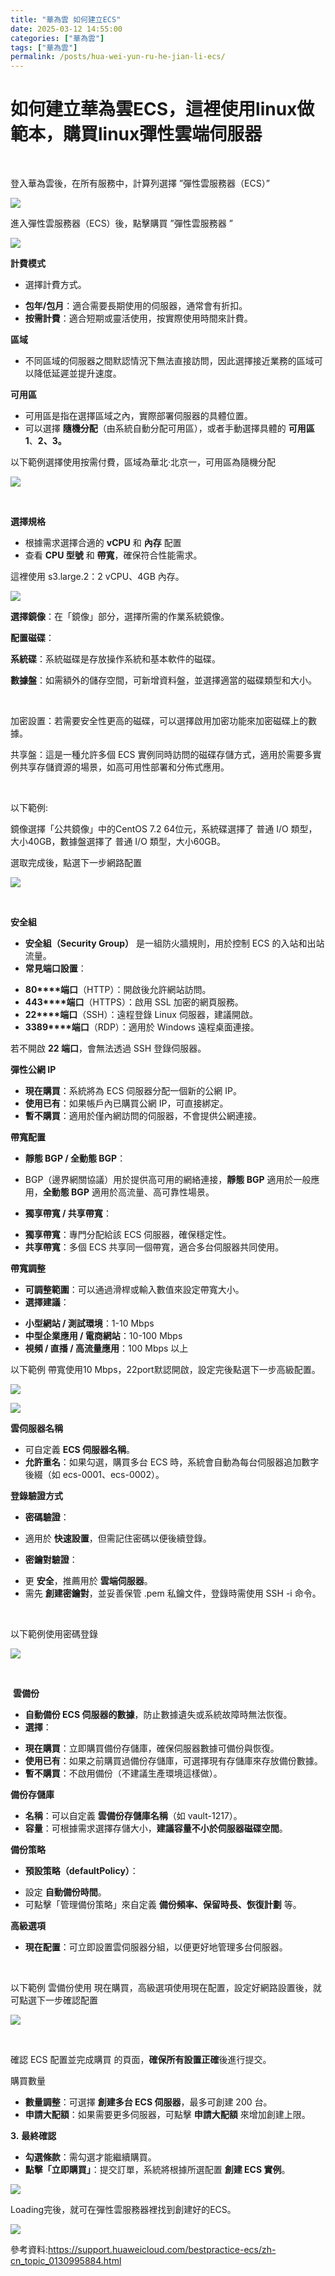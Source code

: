 ```yaml
---
title: "華為雲 如何建立ECS"
date: 2025-03-12 14:55:00
categories: ["華為雲"]
tags: ["華為雲"]
permalink: /posts/hua-wei-yun-ru-he-jian-li-ecs/
---
```

# 如何建立華為雲ECS，這裡使用linux做範本，購買linux彈性雲端伺服器

 

登入華為雲後，在所有服務中，計算列選擇
”彈性雲服務器（ECS）”

[![](https://blogger.googleusercontent.com/img/a/AVvXsEhiNa4jergdwrkVQIizs7D5mr1pOsbDwyOQtsaWh4XxSd-7wozQjgQUn_ERm0ysP8M2l9Ln97L7LQtgsZ-24A99nyHWQRi0JXXSp0TaXZMyY2hhx8EKVkvDsfD-hWNt-mTGi9Ka_kxFDsiuPEW2hjnPPHNZLghfew595ExcJcBc4WYnml64Ee_tafN3UjFp=w651-h407)](https://blogger.googleusercontent.com/img/a/AVvXsEhiNa4jergdwrkVQIizs7D5mr1pOsbDwyOQtsaWh4XxSd-7wozQjgQUn_ERm0ysP8M2l9Ln97L7LQtgsZ-24A99nyHWQRi0JXXSp0TaXZMyY2hhx8EKVkvDsfD-hWNt-mTGi9Ka_kxFDsiuPEW2hjnPPHNZLghfew595ExcJcBc4WYnml64Ee_tafN3UjFp)

  
  
  
  
  
  
  
  
  
  
  
  
  
  
  
  
  
  
  
  
  
  
  
  
  
  

進入彈性雲服務器（ECS）後，點擊購買 ”彈性雲服務器 ”

[![](/assets/images/3.jpg)](https://blogger.googleusercontent.com/img/b/R29vZ2xl/AVvXsEjpKCcLtyngRJBEYlTLAD2GQGXL20Qa8ARsOz994OtJdB9msmhGwxDOB-FS2bngnvcI16Af1XPiJM7GuNKtFyeKZuge7sjnVksKUJUt0BYtiZdXsYSQ9HH6_qHO7qAJ1V1yyVy-_Ta5S_StDM9yh4xmU1gMUigbNDHHrHhxnpauvrf0Q820dcmM14LyIw8_/s1552/3.jpg)

  

**計費模式**

* 選擇計費方式。

+ **包年/包月**：適合需要長期使用的伺服器，通常會有折扣。
+ **按需計費**：適合短期或靈活使用，按實際使用時間來計費。

**區域**

* 不同區域的伺服器之間默認情況下無法直接訪問，因此選擇接近業務的區域可以降低延遲並提升速度。

**可用區**

* 可用區是指在選擇區域之內，實際部署伺服器的具體位置。
* 可以選擇
  **隨機分配**（由系統自動分配可用區），或者手動選擇具體的 **可用區 1**、**2、3。**

以下範例選擇使用按需付費，區域為華北‧北京一，可用區為隨機分配

[![](/assets/images/4.jpg)](https://blogger.googleusercontent.com/img/b/R29vZ2xl/AVvXsEg0ciYNKx5f9diGxvH0ySlsHEMYIJxm8fPhknuEr5YA3v6SKKUNwe2fvvWc-h8Fbgo1s6UZlZoSBxWcE7897EKyAvSPcJj-6lLRIwxjhSMHbzQBbMsqwqNrC6YGZiGiTLEtmg4Xla0fwIy9e1EtklmeDo9rs8YX14V4-Pjqkvj7lSgz8J5WdRKG6m3nbTUy/s1536/4.jpg)

  

 

**選擇規格**

* 根據需求選擇合適的
  **vCPU** 和 **內存** 配置
* 查看
  **CPU 型號** 和 **帶寬**，確保符合性能需求。

這裡使用 s3.large.2：2 vCPU、4GB
內存。

[![](/assets/images/5.jpg)](https://blogger.googleusercontent.com/img/b/R29vZ2xl/AVvXsEiPOMaHUnLIL84JBzfmQ-f74ArDSQyeRdHFItr8NKpTG86rqBasjPiOs9QY4LXWLedKe1M6MusM-QhJTze70f3VUO3DNHvOIr7s3JGJQ4m-B7JzGPg8PzA2slbGBILhy_2tYKsCHJjh2yDG6DmDT_7f5KcxD9fGO5aLXpP6yb-_WMW7TVXcoxayRB93zJru/s1457/5.jpg)

**選擇鏡像**：在「鏡像」部分，選擇所需的作業系統鏡像。

**配置磁碟**：

**系統碟**：系統磁碟是存放操作系統和基本軟件的磁碟。

**數據盤**：如需額外的儲存空間，可新增資料盤，並選擇適當的磁碟類型和大小。

 

加密設置：若需要安全性更高的磁碟，可以選擇啟用加密功能來加密磁碟上的數據。

共享盤：這是一種允許多個 ECS 實例同時訪問的磁碟存儲方式，適用於需要多實例共享存儲資源的場景，如高可用性部署和分佈式應用。

 

以下範例:

鏡像選擇「公共鏡像」中的CentOS 7.2 64位元，系統碟選擇了 普通 I/O 類型，大小40GB，數據盤選擇了 普通 I/O 類型，大小60GB。

選取完成後，點選下一步網路配置

[![](/assets/images/6.jpg)](https://blogger.googleusercontent.com/img/b/R29vZ2xl/AVvXsEiEk0ibi6ZAtXva22P_2bernsTNdJWIU84FjWlg1qdvKd_nNcPARuolS69zuIPpgQvPuckAdN3zB9Ryq1xqyuA5qnVsUx4LBSm2nbPh6zJb53hA9Iqk4oeVkSKi0iiBZB45WcZ6b3akEjDhODkb1N-QWB9b1_lTPaN3uDNBGqla0cG6fWbLPeYsCrAqkzmU/s1570/6.jpg)

  

 

**安全組**

* **安全組（Security Group）** 是一組防火牆規則，用於控制 ECS 的入站和出站流量。
* **常見端口設置**：

+ **80****端口**（HTTP）：開啟後允許網站訪問。
+ **443****端口**（HTTPS）：啟用 SSL 加密的網頁服務。
+ **22****端口**（SSH）：遠程登錄 Linux 伺服器，建議開啟。
+ **3389****端口**（RDP）：適用於 Windows 遠程桌面連接。

若不開啟
**22 端口**，會無法透過 SSH 登錄伺服器。

**彈性公網 IP**

* **現在購買**：系統將為 ECS 伺服器分配一個新的公網 IP。
* **使用已有**：如果帳戶內已購買公網 IP，可直接綁定。
* **暫不購買**：適用於僅內網訪問的伺服器，不會提供公網連接。

**帶寬配置**

* **靜態 BGP / 全動態 BGP**：

+ BGP（邊界網關協議）用於提供高可用的網絡連接，**靜態 BGP** 適用於一般應用，**全動態 BGP** 適用於高流量、高可靠性場景。

* **獨享帶寬 / 共享帶寬**：

+ **獨享帶寬**：專門分配給該 ECS 伺服器，確保穩定性。
+ **共享帶寬**：多個 ECS 共享同一個帶寬，適合多台伺服器共同使用。

**帶寬調整**

* **可調整範圍**：可以通過滑桿或輸入數值來設定帶寬大小。
* **選擇建議**：

+ **小型網站 / 測試環境**：1-10 Mbps
+ **中型企業應用 / 電商網站**：10-100 Mbps
+ **視頻 / 直播 / 高流量應用**：100 Mbps 以上

以下範例
帶寬使用10 Mbps，22port默認開啟，設定完後點選下一步高級配置。

[![](/assets/images/7.jpg)](https://blogger.googleusercontent.com/img/b/R29vZ2xl/AVvXsEjXfGWqhO8O1ixnnpO3vPksbKdVV5KWe1_ofhyphenhyphend17S8qTWNF-Ef5wO34j9acN9-A1Mt6kob5l2OnQf8F-N0HzicycjT-kWCbZCCzjTcF4vyIyTc-ecFhtfm2n6Q2YIFvTSvkqRMaNI0k12jqbtVd7pSkOr7JoIvlIBfhJ0odrr0SecCBeWEYyOiivGE0Vn9/s1467/7.jpg)

  

[![](/assets/images/8.jpg)](https://blogger.googleusercontent.com/img/b/R29vZ2xl/AVvXsEi9gN1lnWM9n5UL6uzOXacoE-6Hg5kDwf5hvMpHm4RGvPDBna5JYMYfLD2njVKYuYkZxQ6bv2_RWEIaeeHyZwawjQl2yNWx3nVxmxk1QW5svwzQaV5QHHRtyRExeVYaJYfL8hzOIcDj44mrIOoi4H1qFV8TUo4jGZblYVkQqPIwR9izgpx2EhRzJzMJOypO/s1573/8.jpg)

  

**雲伺服器名稱**

* 可自定義
  **ECS 伺服器名稱**。
* **允許重名**：如果勾選，購買多台 ECS 時，系統會自動為每台伺服器追加數字後綴（如 ecs-0001、ecs-0002）。

**登錄驗證方式**

* **密碼驗證**：

+ 適用於
  **快速設置**，但需記住密碼以便後續登錄。

* **密鑰對驗證**：

+ 更
  **安全**，推薦用於 **雲端伺服器**。
+ 需先
  **創建密鑰對**，並妥善保管 .pem 私鑰文件，登錄時需使用 SSH -i 命令。

 

以下範例使用密碼登錄

[![](/assets/images/9.jpg)](https://blogger.googleusercontent.com/img/b/R29vZ2xl/AVvXsEh_Bt5SUmaCgIpBh_tzO00vTNbyzFj1E0aPdAeylKglL-nNoTmQwii8dJ4QEIC7C83bGxfgkjCL6MFHAyzhYO0WHnzL3nwjGPnWGjdnEgIQ9qOqM9kLM6iRv_lIy1iSrP51fo_UtAI7ZIbVGRUOQChMzxjfVdPnr8GzqyWMRFXNPnoG1IWDg1RFrEDjD4eM/s1520/9.jpg)

  

 

 **雲備份**

* **自動備份 ECS 伺服器的數據**，防止數據遺失或系統故障時無法恢復。
* **選擇**：

+ **現在購買**：立即購買備份存儲庫，確保伺服器數據可備份與恢復。
+ **使用已有**：如果之前購買過備份存儲庫，可選擇現有存儲庫來存放備份數據。
+ **暫不購買**：不啟用備份（不建議生產環境這樣做）。

**備份存儲庫**

* **名稱**：可以自定義
  **雲備份存儲庫名稱**（如 vault-1217）。
* **容量**：可根據需求選擇存儲大小，**建議容量不小於伺服器磁碟空間**。

**備份策略**

* **預設策略（defaultPolicy）**：

+ 設定
  **自動備份時間**。
+ 可點擊「管理備份策略」來自定義
  **備份頻率、保留時長、恢復計劃** 等。

**高級選項**

* **現在配置**：可立即設置雲伺服器分組，以便更好地管理多台伺服器。

 

以下範例
雲備份使用 現在購買，高級選項使用現在配置，設定好網路設置後，就可點選下一步確認配置

[![](/assets/images/10.jpg)](https://blogger.googleusercontent.com/img/b/R29vZ2xl/AVvXsEjsxTGENWAPK3kknKrSPDZ3cyAEi67QcEkc2797udLKWnt75PT8Ar53jwTEgTIOJTDGv43UQEB5iLHAm8XCPJlFHPWSXZQnFapDpFkfemjfp6UScBLv02i2Sq_4Mq1E-lElfX5Y6AwgKyo7OelIkF4ZsSqXjEfQhvFIf0Ejmg9m8-R48t5BrtKKDlQIE_R4/s1576/10.jpg)

  

 

確認 ECS 配置並完成購買 的頁面，**確保所有設置正確**後進行提交。

購買數量

* **數量調整**：可選擇
  **創建多台 ECS 伺服器**，最多可創建 200 台。
* **申請大配額**：如果需要更多伺服器，可點擊
  **申請大配額** 來增加創建上限。

**3.** **最終確認**

* **勾選條款**：需勾選才能繼續購買。
* **點擊「立即購買」**：提交訂單，系統將根據所選配置
  **創建 ECS 實例**。

[![](/assets/images/11.jpg)](https://blogger.googleusercontent.com/img/b/R29vZ2xl/AVvXsEhDImxdgGwaDGiWOTZpj0guSupawtGCr0-83RXkQLvIlxtKM0e5Ina-MNzll6oRWBpG7DCpOwj2w31vi_0eJx7vXoOYpoPl5fizFgXZkglQbh26YRKPAnP5OlbELgWD1lSEb-oOaH3Sg9w2O43Y4zDOU4FlYYEscZx2AEiPEKx8AR6R9J2q0lcWmSzGNkmw/s1563/11.jpg)

  

Loading完後，就可在彈性雲服務器裡找到創建好的ECS。

[![](/assets/images/12.jpg)](https://blogger.googleusercontent.com/img/b/R29vZ2xl/AVvXsEgW_qYzpY-McFtgmaS8eWdpw4SJ3RDegvnlCRY7G0Dw6_m7wLINa61uyeMwBFjY-yNGGOt1fwnQ6oEBvXVlzQMQq0Vn5qWFzqHLLu6-bTZkdWayBh_wDlknO3PIe33YRxiM1h_QiAdC1gwMMzc9Fb2hbp-B8Okor5DpfCtOwpNW2TqEvhxkSvUn2uQqXMvN/s1554/12.jpg)

  

參考資料:<https://support.huaweicloud.com/bestpractice-ecs/zh-cn_topic_0130995884.html>

 